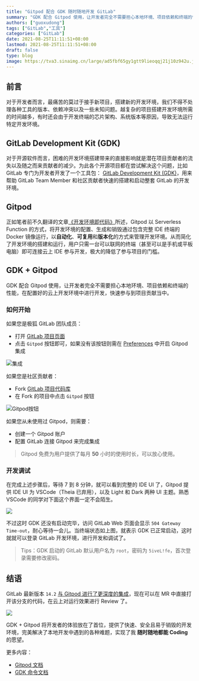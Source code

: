 ```yaml
---
title: "Gitpod 配合 GDK 随时随地开发 GitLab"
summary: "GDK 配合 Gitpod 使用，让开发者完全不需要担心本地环境、项目依赖和终端的性能，在配置好的云上开发环境中进行开发，快速参与到项目贡献当中。"
authors: ["guoxudong"]
tags: ["GitLab","工具"]
categories: ["GitLab"]
date: 2021-08-25T11:11:51+08:00
lastmod: 2021-08-25T11:11:51+08:00
draft: false
type: blog
image: https://tva3.sinaimg.cn/large/ad5fbf65gy1gtt9lieoqqj21j10z942u.jpg
---
```

## 前言

对于开发者而言，最痛苦的莫过于接手新项目，搭建新的开发环境，我们不得不处理各种工具的版本、依赖冲突以及一些未知问题。越复杂的项目搭建开发环境所需的时间越多，有时还会由于开发终端的芯片架构、系统版本等原因，导致无法运行特定开发环境。

## GitLab Development Kit (GDK)
<!-- markdown-link-check-disable-next-line -->
对于开源软件而言，困难的开发环境搭建带来的直接影响就是潜在项目贡献者的流失以及随之而来贡献者的减少。为此各个开源项目都在尝试解决这个问题，比如 GitLab 专门为开发者开发了一个工具包： [GitLab Development Kit (GDK)](https://gitlab.com/gitlab-org/gitlab-development-kit/-/tree/main)，用来帮助 GitLab  Team Member 和社区贡献者快速的搭建和启动整套 GitLab 的开发环境。

## Gitpod

正如笔者前不久翻译的文章[《开发环境即代码》](https://guoxudong.io/post/dev-env-as-code/)所述，Gitpod 以 Serverless Function 的方式，将开发环境的配置、生成和销毁通过包含完整 IDE 终端的 Docker 镜像运行，以**自动化**、**可复用**和**版本化**的方式来管理开发环境。从而简化了开发环境的搭建和运行，用户只需一台可以联网的终端（甚至可以是手机或平板电脑）即可连接云上 IDE 参与开发，极大的降低了参与项目的门槛。

## GDK + Gitpod

GDK 配合 Gitpod 使用，让开发者完全不需要担心本地环境、项目依赖和终端的性能，在配置好的云上开发环境中进行开发，快速参与到项目贡献当中。

### 如何开始

如果您是极狐 GitLab 团队成员：

- 打开 [GitLab 项目页面](https://gitlab.com/gitlab-jh/gitlab)
- 点击 `Gitpod` 按钮即可，如果没有该按钮则需在 [Preferences](https://gitlab.com/-/profile/preferences) 中开启 Gitpod 集成

![集成](https://tvax3.sinaimg.cn/large/ad5fbf65gy1gtt7hqt9stj21lk0da76v.jpg)

如果您是社区贡献者：

- Fork [GitLab 项目代码库](https://gitlab.com/gitlab-jh/gitlab)
- 在 Fork 的项目中点击 `Gitpod` 按钮

![Gitpod按钮](https://tvax3.sinaimg.cn/large/ad5fbf65gy1gtt7d5y8hbj22xs1fu4qp.jpg)

如果您从未使用过 Gitpod，则需要：

- 创建一个 Gitpod 账户
- 配置 GitLab 连接 Gitpod 来完成集成

> Gitpod 免费为用户提供了每月 **50** 小时的使用时长，可以放心使用。

### 开发调试

在完成上述步骤后，等待 7 到 8 分钟，就可以看到完整的 IDE UI 了，Gitpod 提供 IDE UI 为 VSCode（Theia 已弃用），以及 Light 和 Dark 两种 UI 主题。熟悉 VSCode 的同学对下面这个界面一定不会陌生。

![](https://tva1.sinaimg.cn/large/ad5fbf65gy1gtt8lhsemyj216o0mjdun.jpg)

不过这时 GDK 还没有启动完毕，访问 GitLab Web 页面会显示 `504 Gateway Time-out`，耐心等待一会儿。当终端状态如上图，就表示 GDK 已正常启动，这时就就可以登录 GitLab 开发环境，进行开发和调试了。

> Tips：GDK 启动的 GitLab 默认用户名为 `root`，密码为 `5iveL!fe`，首次登录需要修改密码。

## 结语
<!-- markdown-link-check-disable-next-line -->
GitLab 最新版本 `14.2` [与 Gitpod 进行了更深度的集成](https://about.gitlab.com/releases/2021/08/22/gitlab-14-2-released/#launch-a-preconfigured-gitpod-workspace-from-a-merge-request)，现在可以在 MR 中直接打开该分支的代码，在云上对运行效果进行 Review 了。

![](https://tva4.sinaimg.cn/large/ad5fbf65gy1gtt96u0pzgj21d90hgjxp.jpg)

GDK + Gitpod 将开发者的体验放在了首位，提供了快速、安全且易于销毁的开发环境，完美解决了本地开发中遇到的各种难题，实现了我 **随时随地都能 Coding** 的愿望。

更多内容：

- [Gitpod 文档](https://www.gitpod.io/docs/)
- [GDK 命令文档](https://gitlab.com/gitlab-org/gitlab-development-kit/-/blob/main/doc/gdk_commands.md)